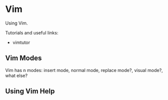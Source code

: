 # Vim

Using Vim.

Tutorials and useful links:

* vimtutor

## Vim Modes

Vim has n modes: insert mode, normal mode, replace mode?, visual mode?, what else?

## Using Vim Help
